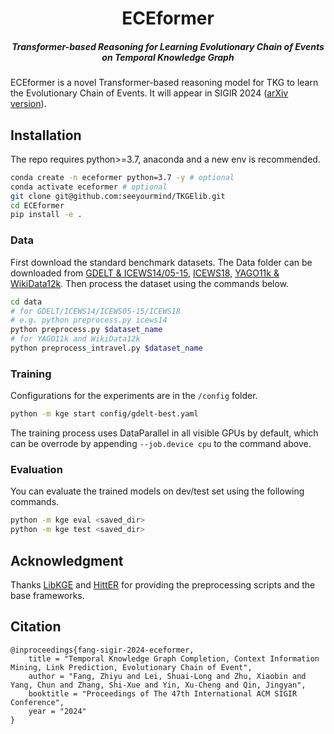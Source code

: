 <h1 align="center">ECEformer</h1>
<h5 align="center">Transformer-based Reasoning for Learning Evolutionary Chain of Events on Temporal Knowledge Graph</h5>

ECEformer is a novel Transformer-based reasoning model for TKG to learn the Evolutionary Chain of Events. It will appear in SIGIR 2024 ([arXiv version](https://arxiv.org/abs/2405.00352)).

## Installation

The repo requires python>=3.7, anaconda and a new env is recommended.

``` sh
conda create -n eceformer python=3.7 -y # optional
conda activate eceformer # optional
git clone git@github.com:seeyourmind/TKGElib.git
cd ECEformer
pip install -e .
```

### Data

First download the standard benchmark datasets. The Data folder can be downloaded from [GDELT & ICEWS14/05-15](https://github.com/BorealisAI/de-simple/tree/master/datasets), [ICEWS18](https://github.com/TemporalKGTeam/xERTE/tree/main/tKGR/data/ICEWS18_forecasting), [YAGO11k & WikiData12k](https://drive.google.com/open?id=1S0dcMDXVZp8CFSCMojkBQI1gCva8Dm-0). Then process the dataset using the commands below.

```sh
cd data
# for GDELT/ICEWS14/ICEWS05-15/ICEWS18
# e.g. python preprocess.py icews14
python preprocess.py $dataset_name
# for YAGO11k and WikiData12k
python preprocess_intravel.py $dataset_name
```

### Training

Configurations for the experiments are in the `/config` folder.

``` sh
python -m kge start config/gdelt-best.yaml
```

The training process uses DataParallel in all visible GPUs by default, which can be overrode by appending `--job.device cpu` to the command above.

### Evaluation

You can evaluate the trained models on dev/test set using the following commands.

``` sh
python -m kge eval <saved_dir>
python -m kge test <saved_dir>
```

## Acknowledgment

Thanks [LibKGE](https://github.com/uma-pi1/kge) and [HittER](https://github.com/microsoft/HittER) for providing the preprocessing scripts and the base frameworks.

## Citation

```
@inproceedings{fang-sigir-2024-eceformer,
    title = "Temporal Knowledge Graph Completion, Context Information Mining, Link Prediction, Evolutionary Chain of Event",
    author = "Fang, Zhiyu and Lei, Shuai-Long and Zhu, Xiaobin and Yang, Chun and Zhang, Shi-Xue and Yin, Xu-Cheng and Qin, Jingyan",
    booktitle = "Proceedings of The 47th International ACM SIGIR Conference",
    year = "2024"
}
```
